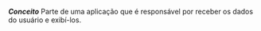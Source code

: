 ***Conceito***
	Parte de uma aplicação que é responsável por receber os dados do usuário e exibí-los.
